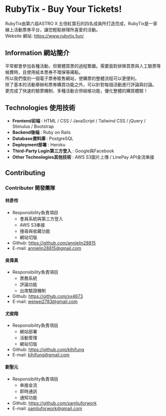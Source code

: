 # RubyTix  -  Buy Your Tickets!

RubyTix由第六屆ASTRO X 五倍紅寶石的四名成員所打造完成，RubyTix是一家線上活動票券平台，讓您輕鬆辦理所喜愛的活動。
<br>
Website 網站: https://www.rubytix.fun/

## Information 網站簡介
平常都會參加各種活動，但實體買票的過程繁雜。需要面對排隊買票與人工驗票等候費時，且使用紙本票券不環保等痛點。<br>所以我們復刻一個電子票券販售網站，使購票的整體流程可以更便利。<br>除了基本的活動舉辦和票券購買功能之外，可以針對每個活動進行評論與討論。<br>更完成了快速的驗票機制、多種活動合併結帳功能，優化整體的購買體驗！

## Technologies 使用技術
- **Frontend前端** : HTML / CSS / JavaScript / Tailwind CSS / jQuery / Stimulus / Bootstrap 
- **Backend後端** : Ruby on Rails 
- **Database資料庫** : PostgreSQL
- **Deployment部署** : Heroku
- **Third-Party Login第三方登入** : Google與Facebook
- **Other Technologies其他技術** : AWS S3圖片上傳 / LinePay API金流串接

## Contributing 

### Contributer 開發團隊

#### 林彥伶
- Responsibility負責項目
  - 會員系統與第三方登入
  - AWS S3串接
  - 搜尋與收藏功能
  - 網站切版
- Github: https://github.com/annielin28815
- E-mail: annielin28815@gmail.com
#### 吳偉真
- Responsibility負責項目 
  - 票務系統
  - 評論功能
  - 出席驗證機制
- Github: https://github.com/xx4673
- E-mail: weiwei2783@gmail.com
#### 尤俊翔
- Responsibility負責項目 
  - 網站部署
  - 活動管理
  - 網站切版
- Github: https://github.com/kihifung
- E-mail: kihifung@gmail.com
#### 劉聖元
- Responsibility負責項目
  - 串接金流
  - 即時通訊 
  - 通知功能
- Github: https://github.com/samliuforwork
- E-mail: samliuforwork@gmail.com
